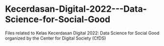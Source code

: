 # Kecerdasan-Digital-2022---Data-Science-for-Social-Good
Files related to Kelas Kecerdasan Digital 2022: Data Science for Social Good organized by the Center for Digital Society (CfDS)
